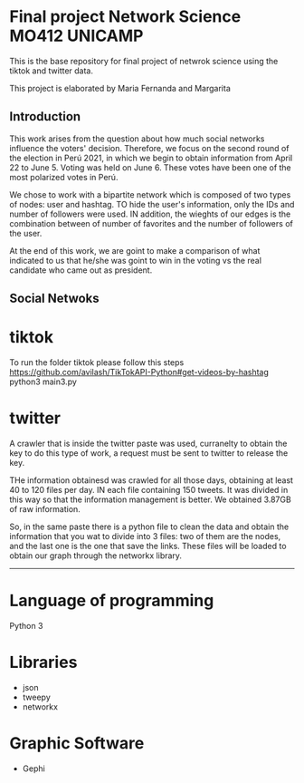 Final project Network Science MO412 UNICAMP
====================================================================================

This is the base repository for final project of netwrok science using the 
tiktok and twitter data. 

This project is elaborated by Maria Fernanda and Margarita 


Introduction
------------------------------------------------------------------------------------
This work arises from the question about how much social networks influence 
the voters' decision. Therefore, we focus on the second round of the election 
in Perú 2021, in which we begin to obtain information from April 22 to June 5. 
Voting was held on June 6. These votes have been one of the most polarized 
votes in Perú.

We chose to work with a bipartite network which is composed of two types of 
nodes: user and hashtag. TO hide the user's information, only the IDs and 
number of followers were used. IN addition, the wieghts of our edges is the
combination between of number of favorites and the number of followers of the 
user. 

At the end of this work, we are goint to make a comparison of what indicated
to us that he/she was goint to win in the voting vs the real candidate who came
out as president. 

Social Netwoks
-------------------------------------------------------------------------------------
# tiktok
To run the folder tiktok please follow this steps 
https://github.com/avilash/TikTokAPI-Python#get-videos-by-hashtag
python3 main3.py 

# twitter
A crawler that is inside the twitter paste was used, curranelty to obtain
the key to do this type of work, a request must be sent to twitter to release
the key. 

THe information obtainesd was crawled for all those days, obtaining at least
40 to 120 files per day. IN each file containing 150 tweets. It was divided
in this way so that the information management is better. We obtained 3.87GB 
of raw information. 

So, in the same paste there is a python file to clean the data and obtain the 
information that you wat to divide into 3 files: two of them are the nodes, and
the last one is the one that save the links. These files will be loaded to obtain
our graph through the networkx library.

-------------------------------------------------------------------------------------
# Language of programming
Python 3

# Libraries
- json
- tweepy
- networkx

# Graphic Software
- Gephi
